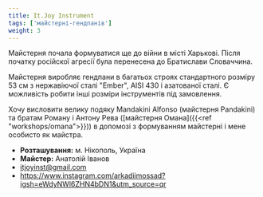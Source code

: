 ```yaml
---
title: It.Joy Instrument
tags: ['майстерні-гендпанів']
weight: 3
---
```

Майстерня почала формуватися ще до війни в місті Харькові. Після початку російскої агресії була перенесена до Братислави Словаччина.

Майстерня виробляє гендпани в багатьох строях стандартного розміру 53 см з нержавіючої сталі "Ember", AISI 430 і азатованої сталі. Є можливість робити інші розміри інструментів під замовлення.

Хочу висловити велику подяку Mandakini Alfonso (майстерня Pandakini) та  братам Роману і Антону Рева ([майстерня Омана]({{<ref "workshops/omana">}})) в допомозі з формуванням майстерні і мене особисто як майстра.

- **Розташування:** м. Нікополь, Україна
- **Майстер:** Анатолій Іванов
- itjoyinst@gmail.com
- https://www.instagram.com/arkadiimossad?igsh=eWdyNWl6ZHN4bDN1&utm_source=qr
